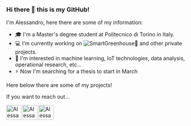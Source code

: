 ### Hi there 👋 this is my GitHub!

<!--
**AlessandroRedi/AlessandroRedi** is a ✨ _special_ ✨ repository because its `README.md` (this file) appears on your GitHub profile.

Here are some ideas to get you started:

- 🔭 I’m currently working on ...
- 🌱 I’m currently learning ...
- 👯 I’m looking to collaborate on ...
- 🤔 I’m looking for help with ...
- 💬 Ask me about ...
- 📫 How to reach me: ...
- 😄 Pronouns: ...
- ⚡ Fun fact: ...
-->
I'm Alessandro, here there are some of my information:
- 🎓 I'm a Master's degree student at Politecnico di Torino in Italy.
- 💻 I’m currently working on ![SmartGreenhouse](https://github.com/Smart-greenhouse-for-IoT/SmartGreenhouse)🌱 and other private projects.
- 🔭 I'm interested in machine learning, IoT technologies, data analysis, operational research, etc...
- ⚡ Now I'm searching for a thesis to start in March

Here below there are some of my projects!


If you want to reach out...
<a href="https://www.instagram.com/alessandroredi_/">

  <img align="left" alt="Alessandro's Instagram" width="40px" src="https://upload.wikimedia.org/wikipedia/commons/a/a5/Instagram_icon.png" />

</a>  

   <a href="https://linkedin.com/in/alessandro-redi-12z">

  <img align="left" alt="Alessandro's linkedin" width="40px" src="https://cdn-icons-png.flaticon.com/512/174/174857.png" />

</a>

   <a href="mailto:alessandroredi1@gmail.com">

  <img align="left" alt="Alessandro's Email Address" width="40px" src="https://www.pngkit.com/png/full/84-841048_envelop-email-icon-email-icon-png-red.png" />

</a>

